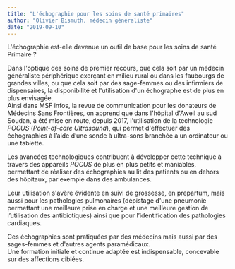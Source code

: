 ```yaml
---
title: "L'échographie pour les soins de santé primaires"
author: "Olivier Bismuth, médecin généraliste"
date: "2019-09-10"
---
```


L'échographie est-elle devenue un outil de base pour les soins de santé Primaire ?

Dans l'optique des soins de premier recours, que cela soit par un médecin généraliste périphérique exerçant en milieu rural ou dans les faubourgs de grandes villes, ou que cela soit par des sage-femmes ou des infirmiers de dispensaires, la disponibilité et l'utilisation d'un échographe est de plus en plus envisagée.  
Ainsi dans MSF infos, la revue de communication pour les donateurs de Médecins Sans Frontières, on apprend que dans l'hôpital d'Aweil au sud Soudan, a été mise en route, depuis 2017, l'utilisation de la technologie *POCUS* (*Point-of-care Ultrasound*), qui permet d'effectuer des échographies à l’aide d’une sonde à ultra-sons branchée à un ordinateur ou une tablette.

Les avancées technologiques contribuent à développer cette technique à travers des appareils *POCUS* de plus en plus petits et maniables, permettant de réaliser des échographies au lit des patients ou en dehors des hôpitaux, par exemple dans des ambulances.

Leur utilisation s'avère évidente en suivi de grossesse, en prepartum, mais aussi pour les pathologies pulmonaires (dépistage d'une pneumonie permettant une meilleure prise en charge et une meilleure gestion de l’utilisation des antibiotiques) ainsi que pour l’identification des pathologies cardiaques.

Ces échographies sont pratiquées par des médecins mais aussi par des sages-femmes et d'autres agents paramédicaux.  
Une formation initiale et continue adaptée est indispensable, concevable sur des affections ciblées.
